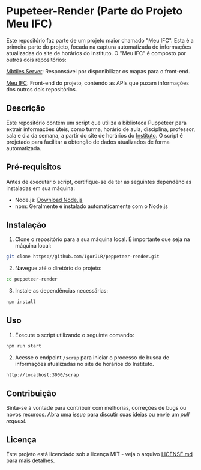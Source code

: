 # Pupeteer-Render (Parte do Projeto Meu IFC)
Este repositório faz parte de um projeto maior chamado "Meu IFC". Esta é a primeira parte do projeto, focada na captura automatizada de informações atualizadas do site de horários do Instituto. O "Meu IFC" é composto por outros dois repositórios:

[Mbtiles Server](https://github.com/Lucas-Vicenzzo/mbtiles-server): Responsável por disponibilizar os mapas para o front-end.

[Meu IFC](https://github.com/Lucas-Vicenzzo/meuifc): Front-end do projeto, contendo as APIs que puxam informações dos outros dois repositórios.

## Descrição

Este repositório contém um script que utiliza a biblioteca Puppeteer para extrair informações úteis, como turma, horário de aula, disciplina, professor, sala e dia da semana, a partir do site de horários do [Instituto](https://ifc-camboriu.edupage.org/timetable/?). O script é projetado para facilitar a obtenção de dados atualizados de forma automatizada.

## Pré-requisitos

Antes de executar o script, certifique-se de ter as seguintes dependências instaladas em sua máquina:

- Node.js: [Download Node.js](https://nodejs.org/)
- npm: Geralmente é instalado automaticamente com o Node.js

## Instalação

1. Clone o repositório para a sua máquina local. É importante que seja na máquina local:

```bash
git clone https://github.com/IgorJLR/peppeteer-render.git
```

2. Navegue até o diretório do projeto:

```bash
cd peppeteer-render
```

3. Instale as dependências necessárias:

```bash
npm install
```

## Uso

1. Execute o script utilizando o seguinte comando:

```bash
npm run start
```

2. Acesse o endpoint `/scrap` para iniciar o processo de busca de informações atualizadas no site de horários do Instituto.

```bash
http://localhost:3000/scrap
```

## Contribuição

Sinta-se à vontade para contribuir com melhorias, correções de bugs ou novos recursos. Abra uma _issue_ para discutir suas ideias ou envie um _pull request_.

## Licença

Este projeto está licenciado sob a licença MIT - veja o arquivo [LICENSE.md](LICENSE.md) para mais detalhes.
